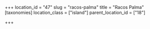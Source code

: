 +++
location_id = "47"
slug = "racos-palma"
title = "Racos Palma"
[taxonomies]
location_class = ["island"]
parent_location_id = ["18"]

+++


